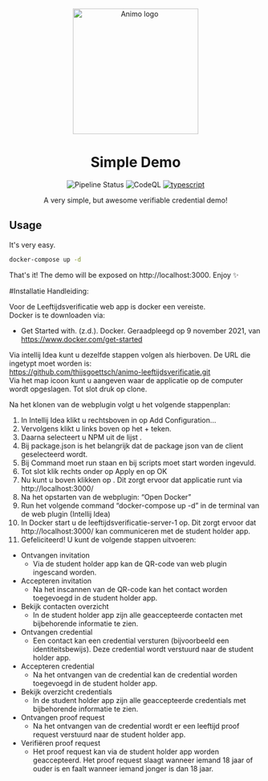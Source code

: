 <p align="center">
  <br />
<img
    alt="Animo logo"
    src="https://raw.githubusercontent.com/animo/animo-demo/main/client/src/assets/animo-logo.jpeg"
    height="250px"
  />
</p>

<h1 align="center"><b>Simple Demo</b></h1>
<p align="center">
  <img
    alt="Pipeline Status"
    src="https://github.com/animo/animo-demo/actions/workflows/continuous-integration.yml/badge.svg"
  />
  <img
       alt="CodeQL"
       src="https://github.com/animo/animo-demo/actions/workflows/build.yml/badge.svg"
       />
  <a href="https://www.typescriptlang.org/"
    ><img
      alt="typescript"
      src="https://img.shields.io/badge/%3C%2F%3E-TypeScript-%230074c1.svg"
  /></a>
</p>
  <p align="center">A very simple, but awesome verifiable credential demo!</p>

## Usage

It's very easy.

```sh
docker-compose up -d
```

That's it! The demo will be exposed on http://localhost:3000. Enjoy ✨

#Installatie Handleiding:

Voor de Leeftijdsverificatie web app is docker een vereiste. 
<br>
Docker is te downloaden via:

* Get Started with. (z.d.). Docker. Geraadpleegd op 9 november 2021, van https://www.docker.com/get-started

Via intellij Idea kunt u dezelfde stappen volgen als hierboven. De URL die ingetypt moet worden is:
<br>
https://github.com/thijsgoettsch/animo-leeftijdsverificatie.git
<br>
Via het map icoon kunt u aangeven waar de applicatie op de computer wordt opgeslagen.
Tot slot druk op clone.

Na het klonen van de webplugin volgt u het volgende stappenplan:

1. In Intellij Idea klikt u rechtsboven in op Add Configuration…
2. Vervolgens klikt u links boven op het + teken.
3. Daarna selecteert u NPM uit de lijst .
4. Bij package.json is het belangrijk dat de package json van de client geselecteerd wordt. 
5. Bij Command moet run staan en bij scripts moet start worden ingevuld.
6. Tot slot klik rechts onder op Apply en op OK
7. Nu kunt u boven klikken op . Dit zorgt ervoor dat applicatie runt via http://localhost:3000/
8. Na het opstarten van de webplugin: “Open Docker”
9. Run het volgende command “docker-compose up -d” in de terminal van de web plugin (Intellij Idea)
10. In Docker start u de leeftijdsverificatie-server-1 op. Dit zorgt ervoor dat http://localhost:3000/ kan communiceren met de student holder app.
11. Gefeliciteerd! U kunt de volgende stappen uitvoeren:

* Ontvangen invitation
   * Via de student holder app kan de QR-code van web plugin ingescand worden.  
* Accepteren invitation
   * Na het inscannen van de QR-code kan het contact worden toegevoegd in de student holder app.
* Bekijk contacten overzicht
   * In de student holder app zijn alle geaccepteerde contacten met bijbehorende informatie te zien.
* Ontvangen credential
   * Een contact kan een credential versturen (bijvoorbeeld een identiteitsbewijs). Deze credential wordt verstuurd naar de student holder app.
* Accepteren credential
   * Na het ontvangen van de credential kan de credential worden toegevoegd in de student holder app.
* Bekijk overzicht credentials 
   * In de student holder app zijn alle geaccepteerde credentials met bijbehorende informatie te zien.
* Ontvangen proof request
   * Na het ontvangen van de credential wordt er een leeftijd proof request verstuurd naar de student holder app.
* Verifiëren proof request
   * Het proof request kan via de student holder app worden geaccepteerd. Het proof request slaagt wanneer iemand 18 jaar of ouder is en faalt wanneer iemand jonger is dan 18 jaar.